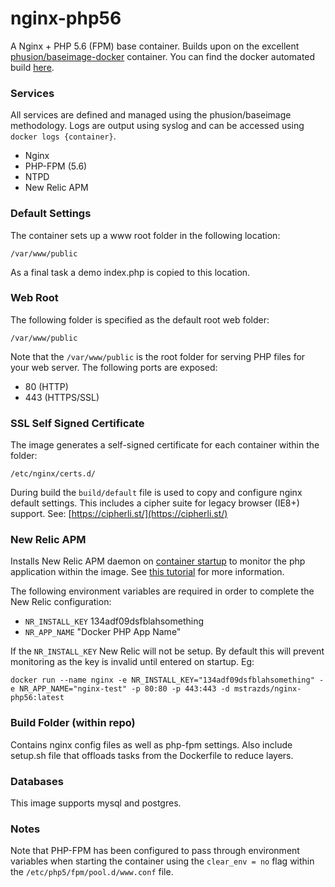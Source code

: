 # nginx-php56
A Nginx + PHP 5.6 (FPM) base container. Builds upon on the excellent [phusion/baseimage-docker](https://github.com/phusion/baseimage-docker) container. You can find the docker automated build [here](https://registry.hub.docker.com/u/mstrazds/nginx-php56/).

### Services
All services are defined and managed using the phusion/baseimage methodology. Logs are output using syslog and can be accessed using ``docker logs {container}``.

* Nginx
* PHP-FPM (5.6)
* NTPD
* New Relic APM

### Default Settings
The container sets up a www root folder in the following location:

``/var/www/public``

As a final task a demo index.php is copied to this location.

### Web Root
The following folder is specified as the default root web folder:

``/var/www/public``

Note that the ``/var/www/public`` is the root folder for serving PHP files for your web server. The following ports are exposed:

* 80 (HTTP)
* 443 (HTTPS/SSL)

### SSL Self Signed Certificate
The image generates a self-signed certificate for each container within the folder:

``/etc/nginx/certs.d/``

During build the ``build/default`` file is used to copy and configure nginx default settings. This includes a cipher suite for legacy browser (IE8+) support. See: [https://cipherli.st/](https://cipherli.st/)

### New Relic APM
Installs New Relic APM daemon on [container startup](https://github.com/phusion/baseimage-docker#running_startup_scripts) to monitor the php application within the image. See [this tutorial](http://code.tutsplus.com/tutorials/how-to-monitor-docker-based-applications-using-new-relic--cms-24891) for more information.

The following environment variables are required in order to complete the New Relic configuration:

* ``NR_INSTALL_KEY`` 134adf09dsfblahsomething
* ``NR_APP_NAME`` "Docker PHP App Name"

If the ``NR_INSTALL_KEY`` New Relic will not be setup. By default this will prevent monitoring as the key is invalid until entered on startup. Eg:

``docker run --name nginx -e NR_INSTALL_KEY="134adf09dsfblahsomething" -e NR_APP_NAME="nginx-test" -p 80:80 -p 443:443 -d mstrazds/nginx-php56:latest``

### Build Folder (within repo)
Contains nginx config files as well as php-fpm settings. Also include setup.sh file that offloads tasks from the Dockerfile to reduce layers.

### Databases
This image supports mysql and postgres.

### Notes
Note that PHP-FPM has been configured to pass through environment variables when starting the container using the ``clear_env = no`` flag within the ``/etc/php5/fpm/pool.d/www.conf`` file.
